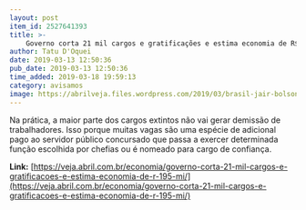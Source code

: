 ```yaml
---
layout: post
item_id: 2527641393
title: >-
    Governo corta 21 mil cargos e gratificações e estima economia de R$ 195 mi
author: Tatu D'Oquei
date: 2019-03-13 12:50:36
pub_date: 2019-03-13 12:50:36
time_added: 2019-03-18 19:59:13
category: avisamos
image: https://abrilveja.files.wordpress.com/2019/03/brasil-jair-bolsonaro-01.jpg?quality=70&strip=info&w=680&h=453&crop=1
---
```


Na prática, a maior parte dos cargos extintos não vai gerar demissão de trabalhadores. Isso porque muitas vagas são uma espécie de adicional pago ao servidor público concursado que passa a exercer determinada função escolhida por chefias ou é nomeado para cargo de confiança.

**Link:** [https://veja.abril.com.br/economia/governo-corta-21-mil-cargos-e-gratificacoes-e-estima-economia-de-r-195-mi/](https://veja.abril.com.br/economia/governo-corta-21-mil-cargos-e-gratificacoes-e-estima-economia-de-r-195-mi/)

